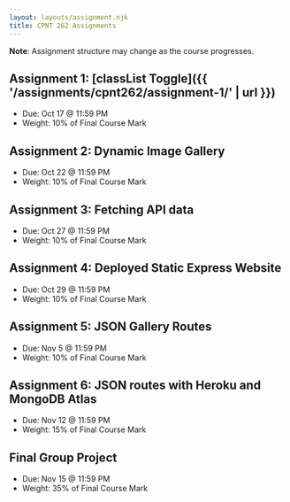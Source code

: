 ```yaml
---
layout: layouts/assignment.njk
title: CPNT 262 Assignments
---
```

**Note**: Assignment structure may change as the course progresses.

## Assignment 1: [classList Toggle]({{ '/assignments/cpnt262/assignment-1/' | url }})
- Due: Oct 17 @ 11:59 PM
- Weight: 10% of Final Course Mark

## Assignment 2: Dynamic Image Gallery
- Due: Oct 22 @ 11:59 PM
- Weight: 10% of Final Course Mark

## Assignment 3: Fetching API data
- Due: Oct 27 @ 11:59 PM
- Weight: 10% of Final Course Mark

## Assignment 4: Deployed Static Express Website
- Due: Oct 29 @ 11:59 PM
- Weight: 10% of Final Course Mark

## Assignment 5: JSON Gallery Routes
- Due: Nov 5 @ 11:59 PM
- Weight: 10% of Final Course Mark

## Assignment 6: JSON routes with Heroku and MongoDB Atlas
- Due: Nov 12 @ 11:59 PM
- Weight: 15% of Final Course Mark

## Final Group Project
- Due: Nov 15 @ 11:59 PM
- Weight: 35% of Final Course Mark